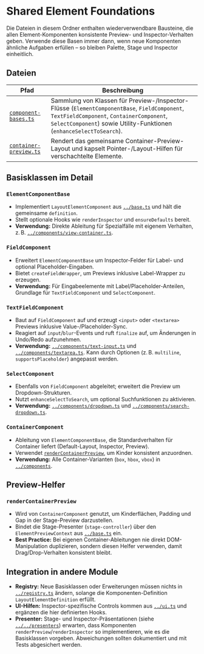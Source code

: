 # Shared Element Foundations

Die Dateien in diesem Ordner enthalten wiederverwendbare Bausteine, die allen Element-Komponenten konsistente Preview- und Inspector-Verhalten geben. Verwende diese Basen immer dann, wenn neue Komponenten ähnliche Aufgaben erfüllen – so bleiben Palette, Stage und Inspector einheitlich.

## Dateien

| Pfad | Beschreibung |
| --- | --- |
| [`component-bases.ts`](./component-bases.ts) | Sammlung von Klassen für Preview-/Inspector-Flüsse (`ElementComponentBase`, `FieldComponent`, `TextFieldComponent`, `ContainerComponent`, `SelectComponent`) sowie Utility-Funktionen (`enhanceSelectToSearch`). |
| [`container-preview.ts`](./container-preview.ts) | Rendert das gemeinsame Container-Preview-Layout und kapselt Pointer-/Layout-Hilfen für verschachtelte Elemente. |

## Basisklassen im Detail

### `ElementComponentBase`
- Implementiert `LayoutElementComponent` aus [`../base.ts`](../base.ts) und hält die gemeinsame `definition`.
- Stellt optionale Hooks wie `renderInspector` und `ensureDefaults` bereit.
- **Verwendung:** Direkte Ableitung für Spezialfälle mit eigenem Verhalten, z. B. [`../components/view-container.ts`](../components/view-container.ts).

### `FieldComponent`
- Erweitert `ElementComponentBase` um Inspector-Felder für Label- und optional Placeholder-Eingaben.
- Bietet `createFieldWrapper`, um Previews inklusive Label-Wrapper zu erzeugen.
- **Verwendung:** Für Eingabeelemente mit Label/Placeholder-Anteilen, Grundlage für `TextFieldComponent` und `SelectComponent`.

### `TextFieldComponent`
- Baut auf `FieldComponent` auf und erzeugt `<input>` oder `<textarea>` Previews inklusive Value-/Placeholder-Sync.
- Reagiert auf `input`/`blur`-Events und ruft `finalize` auf, um Änderungen in Undo/Redo aufzunehmen.
- **Verwendung:** [`../components/text-input.ts`](../components/text-input.ts) und [`../components/textarea.ts`](../components/textarea.ts). Kann durch Optionen (z. B. `multiline`, `supportsPlaceholder`) angepasst werden.

### `SelectComponent`
- Ebenfalls von `FieldComponent` abgeleitet; erweitert die Preview um Dropdown-Strukturen.
- Nutzt `enhanceSelectToSearch`, um optional Suchfunktionen zu aktivieren.
- **Verwendung:** [`../components/dropdown.ts`](../components/dropdown.ts) und [`../components/search-dropdown.ts`](../components/search-dropdown.ts).

### `ContainerComponent`
- Ableitung von `ElementComponentBase`, die Standardverhalten für Container liefert (Default-Layout, Inspector, Preview).
- Verwendet [`renderContainerPreview`](./container-preview.ts), um Kinder konsistent anzuordnen.
- **Verwendung:** Alle Container-Varianten (`box`, `hbox`, `vbox`) in [`../components`](../components/README.md).

## Preview-Helfer

### `renderContainerPreview`
- Wird von `ContainerComponent` genutzt, um Kinderflächen, Padding und Gap in der Stage-Preview darzustellen.
- Bindet die Stage-Presenter (`stage-controller`) über den `ElementPreviewContext` aus [`../base.ts`](../base.ts) ein.
- **Best Practice:** Bei eigenen Container-Ableitungen nie direkt DOM-Manipulation duplizieren, sondern diesen Helfer verwenden, damit Drag/Drop-Verhalten konsistent bleibt.

## Integration in andere Module

- **Registry:** Neue Basisklassen oder Erweiterungen müssen nichts in [`../registry.ts`](../registry.ts) ändern, solange die Komponenten-Definition `LayoutElementDefinition` erfüllt.
- **UI-Hilfen:** Inspector-spezifische Controls kommen aus [`../ui.ts`](../ui.ts) und ergänzen die hier definierten Hooks.
- **Presenter:** Stage- und Inspector-Präsentationen (siehe [`../../presenters`](../../presenters)) erwarten, dass Komponenten `renderPreview`/`renderInspector` so implementieren, wie es die Basisklassen vorgeben. Abweichungen sollten dokumentiert und mit Tests abgesichert werden.
